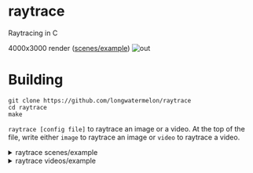 # raytrace
Raytracing in C

4000x3000 render ([scenes/example](https://github.com/longwatermelon/raytrace/blob/master/scenes/example))
![out](https://user-images.githubusercontent.com/73869536/161411357-33d7449a-2132-4076-9327-7da3f1c8ba93.png)

# Building
```
git clone https://github.com/longwatermelon/raytrace
cd raytrace
make
```

`raytrace [config file]` to raytrace an image or a video. At the top of the file, write either `image` to raytrace an image or `video` to raytrace a video.

<details>
  <summary>raytrace scenes/example</summary>
  
  ![out](https://user-images.githubusercontent.com/73869536/161448017-22c53765-7434-49ce-8ec1-6cf895b511ed.png)
  </details>

<details>
  <summary>raytrace videos/example</summary>

  https://user-images.githubusercontent.com/73869536/161463852-7472bb09-0eb9-4ec3-8278-613be680ceef.mp4
  </details>

